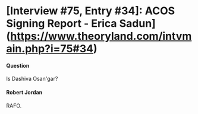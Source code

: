 # [Interview #75, Entry #34]: ACOS Signing Report - Erica Sadun](https://www.theoryland.com/intvmain.php?i=75#34)

#### Question

Is Dashiva Osan'gar?

#### Robert Jordan

RAFO.

